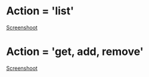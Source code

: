 # Action = 'list'

[Screenshoot](https://ibb.co/9WHK6DD)

# Action = 'get, add, remove'

[Screenshoot](https://ibb.co/BKndjqV)
